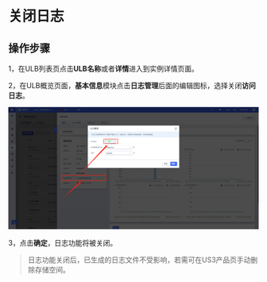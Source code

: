 # 关闭日志


## 操作步骤

1，在ULB列表页点击**ULB名称**或者**详情**进入到实例详情页面。

2，在ULB概览页面，**基本信息**模块点击**日志管理**后面的编辑图标，选择关闭**访问日志**。

![](/images/ulblog3.png)

3，点击**确定**，日志功能将被关闭。

> 日志功能关闭后，已生成的日志文件不受影响，若需可在US3产品页手动删除存储空间。
